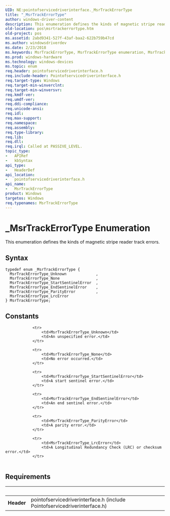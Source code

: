 ```yaml
---
UID: NE:pointofservicedriverinterface._MsrTrackErrorType
title: "_MsrTrackErrorType"
author: windows-driver-content
description: This enumeration defines the kinds of magnetic stripe reader track errors.
old-location: pos\msrtrackerrortype.htm
old-project: pos
ms.assetid: 2abd9341-527f-43af-baa2-622b759b47cd
ms.author: windowsdriverdev
ms.date: 2/23/2018
ms.keywords: MsrTrackErrorType, MsrTrackErrorType enumeration, MsrTrackErrorType_EndSentinelError, MsrTrackErrorType_LrcError, MsrTrackErrorType_None, MsrTrackErrorType_ParityError, MsrTrackErrorType_StartSentinelError, MsrTrackErrorType_Unknown, _MsrTrackErrorType, pointofservicedriverinterface/MsrTrackErrorType, pointofservicedriverinterface/MsrTrackErrorType_EndSentinelError, pointofservicedriverinterface/MsrTrackErrorType_LrcError, pointofservicedriverinterface/MsrTrackErrorType_None, pointofservicedriverinterface/MsrTrackErrorType_ParityError, pointofservicedriverinterface/MsrTrackErrorType_StartSentinelError, pointofservicedriverinterface/MsrTrackErrorType_Unknown, pos.msrtrackerrortype
ms.prod: windows-hardware
ms.technology: windows-devices
ms.topic: enum
req.header: pointofservicedriverinterface.h
req.include-header: Pointofservicedriverinterface.h
req.target-type: Windows
req.target-min-winverclnt: 
req.target-min-winversvr: 
req.kmdf-ver: 
req.umdf-ver: 
req.ddi-compliance: 
req.unicode-ansi: 
req.idl: 
req.max-support: 
req.namespace: 
req.assembly: 
req.type-library: 
req.lib: 
req.dll: 
req.irql: Called at PASSIVE_LEVEL.
topic_type:
-	APIRef
-	kbSyntax
api_type:
-	HeaderDef
api_location:
-	pointofservicedriverinterface.h
api_name:
-	MsrTrackErrorType
product: Windows
targetos: Windows
req.typenames: MsrTrackErrorType
---
```


# _MsrTrackErrorType Enumeration
This enumeration defines the kinds of magnetic stripe reader track errors.

## Syntax
```
typedef enum _MsrTrackErrorType {
  MsrTrackErrorType_Unknown             ,
  MsrTrackErrorType_None                ,
  MsrTrackErrorType_StartSentinelError  ,
  MsrTrackErrorType_EndSentinelError    ,
  MsrTrackErrorType_ParityError         ,
  MsrTrackErrorType_LrcError
} MsrTrackErrorType;
```

## Constants

<table>
            
                <tr>
                    <td>MsrTrackErrorType_Unknown</td>
                    <td>An unspecified error.</td>
                </tr>
            
                <tr>
                    <td>MsrTrackErrorType_None</td>
                    <td>No error occurred.</td>
                </tr>
            
                <tr>
                    <td>MsrTrackErrorType_StartSentinelError</td>
                    <td>A start sentinel error.</td>
                </tr>
            
                <tr>
                    <td>MsrTrackErrorType_EndSentinelError</td>
                    <td>An end sentinel error.</td>
                </tr>
            
                <tr>
                    <td>MsrTrackErrorType_ParityError</td>
                    <td>A parity error.</td>
                </tr>
            
                <tr>
                    <td>MsrTrackErrorType_LrcError</td>
                    <td>A Longitudinal Redundancy Check (LRC) or checksum error.</td>
                </tr>
</table>


## Requirements
| &nbsp; | &nbsp; |
| ---- |:---- |
| **Header** | pointofservicedriverinterface.h (include Pointofservicedriverinterface.h) |